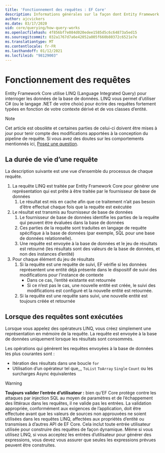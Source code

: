 ```yaml
---
title: 'Fonctionnement des requêtes : EF Core'
description: Informations générales sur la façon dont Entity Framework Core compile et exécute des requêtes en interne
author: ajcvickers
ms.date: 03/17/2020
uid: core/querying/how-query-works
ms.openlocfilehash: 4f856bf7e084d020edee1585d5c6c64873a5ed15
ms.sourcegitcommit: 032a1767d7a6e42052a005f660b80372c6521e7e
ms.translationtype: MT
ms.contentlocale: fr-FR
ms.lasthandoff: 01/12/2021
ms.locfileid: "98129003"
---
```

# <a name="how-queries-work"></a>Fonctionnement des requêtes

Entity Framework Core utilise LINQ (Language Integrated Query) pour interroger les données de la base de données. LINQ vous permet d’utiliser C# (ou le langage .NET de votre choix) pour écrire des requêtes fortement typées en fonction de votre contexte dérivé et de vos classes d’entité.

> [!NOTE]
> Cet article est obsolète et certaines parties de celui-ci doivent être mises à jour pour tenir compte des modifications apportées à la conception du pipeline de requête. Si vous avez des doutes sur les comportements mentionnés ici, [Posez une question](https://github.com/dotnet/efcore/issues/new/choose).

## <a name="the-life-of-a-query"></a>La durée de vie d’une requête

La description suivante est une vue d’ensemble du processus de chaque requête.

1. La requête LINQ est traitée par Entity Framework Core pour générer une représentation qui est prête à être traitée par le fournisseur de base de données
   1. Le résultat est mis en cache afin que ce traitement n’ait pas besoin d’être effectué chaque fois que la requête est exécutée
2. Le résultat est transmis au fournisseur de base de données
   1. Le fournisseur de base de données identifie les parties de la requête qui peuvent être évaluées dans la base de données
   2. Ces parties de la requête sont traduites en langage de requête spécifique à la base de données (par exemple, SQL pour une base de données relationnelle).
   3. Une requête est envoyée à la base de données et le jeu de résultats est retourné (les résultats sont des valeurs de la base de données, et non des instances d’entité)
3. Pour chaque élément du jeu de résultats
   1. Si la requête est une requête de suivi, EF vérifie si les données représentent une entité déjà présente dans le dispositif de suivi des modifications pour l’instance de contexte
      * Dans ce cas, l’entité existante est retournée
      * Si ce n’est pas le cas, une nouvelle entité est créée, le suivi des modifications est configuré et la nouvelle entité est retournée.
   2. Si la requête est une requête sans suivi, une nouvelle entité est toujours créée et retournée

## <a name="when-queries-are-executed"></a>Lorsque des requêtes sont exécutées

Lorsque vous appelez des opérateurs LINQ, vous créez simplement une représentation en mémoire de la requête. La requête est envoyée à la base de données uniquement lorsque les résultats sont consommés.

Les opérations qui génèrent les requêtes envoyées à la base de données les plus courantes sont :

* Itération des résultats dans une boucle `for`
* Utilisation d’un opérateur tel que,,, `ToList` `ToArray` `Single` `Count` ou les surcharges Async équivalentes

> [!WARNING]
> **Toujours valider l’entrée d’utilisateur :** bien qu’EF Core protège contre les attaques par injection SQL au moyen de paramètres et de l’échappement des littéraux dans les requêtes, il ne valide pas les entrées. La validation appropriée, conformément aux exigences de l’application, doit être effectuée avant que les valeurs de sources non approuvées ne soient utilisées dans les requêtes LINQ, affectées aux propriétés d’entité ou transmises à d’autres API de EF Core. Cela inclut toute entrée utilisateur utilisée pour construire des requêtes de façon dynamique. Même si vous utilisez LINQ, si vous acceptez les entrées d’utilisateur pour générer des expressions, vous devez vous assurer que seules les expressions prévues peuvent être construites.
